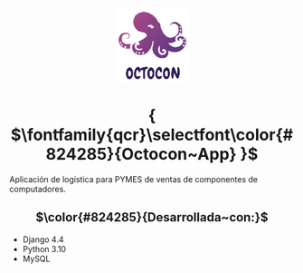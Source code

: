 
<p align="center">
  <img src="https://github.com/ClonesAPP/CA-BackEnd/blob/main/images/logo.png">
</p>


<h1 align="center"> { $\fontfamily{qcr}\selectfont\color{#824285}{Octocon~App} }$ </h1>

<p align="left">
  <a>Aplicación de logística para PYMES de ventas de componentes de computadores. </a>
</p>
<p align="left">
  <h2 align="center"> $\color{#824285}{Desarrollada~con:}$ </h2>
  <ul>
    <li>Django 4.4</li>
    <li>Python 3.10</li>
    <li>MySQL</li>
  </ul>
</p>
